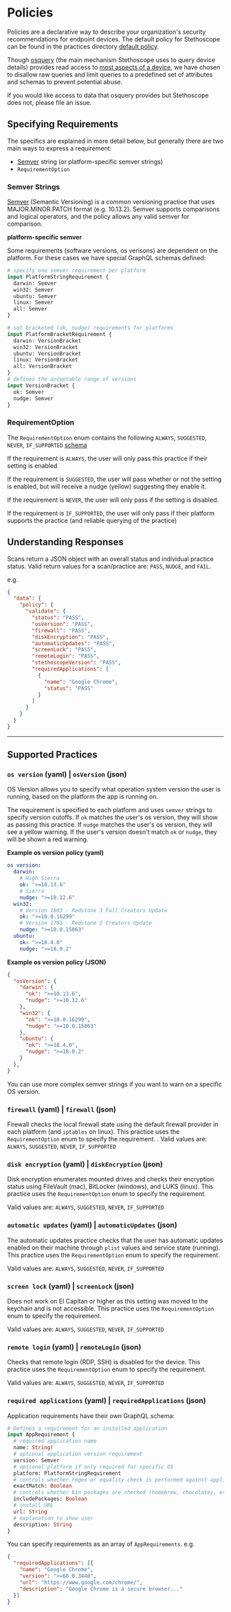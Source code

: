 # Policies

Policies are a declarative way to describe your organization's security recommendations for endpoint devices. The default policy for Stethoscope can be found in the practices directory [default policy](https://github.com/Netflix-Skunkworks/stethoscope-app/blob/master/practices/policy.yaml).

Though [osquery](https://osquery.io/) (the main mechanism Stethoscope uses to query device details) provides read access to [most aspects of a device](https://osquery.io/schema/3.2.6), we have chosen to disallow raw queries and limit queries to a predefined set of attributes and schemas to prevent potential abuse.

If you would like access to data that osquery provides but Stethoscope does not, please file an issue.

## Specifying Requirements

The specifics are explained in more detail below, but generally there are two main ways to express a requirement:

  * [Semver](https://semver.org/) string (or platform-specific semver strings)
  * `RequirementOption`

### Semver Strings

[Semver](https://semver.org/) (Semantic Versioning) is a common versioning practice that uses MAJOR.MINOR.PATCH format (e.g. 10.13.2). Semver supports comparisons and logical operators, and the policy allows any valid semver for comparison.

**platform-specific semver**

Some requirements (software versions, os verisons) are dependent on the platform. For these cases we have special GraphQL schemas defined:

```graphql
# specify one semver requirement per platform
input PlatformStringRequirement {
  darwin: Semver
  win32: Semver
  ubuntu: Semver
  linux: Semver
  all: Semver
}

# set bracketed (ok, nudge) requirements for platforms
input PlatformBracketRequirement {
  darwin: VersionBracket
  win32: VersionBracket
  ubuntu: VersionBracket
  linux: VersionBracket
  all: VersionBracket
}
# defines the acceptable range of versions
input VersionBracket {
  ok: Semver
  nudge: Semver
}
```

### RequirementOption

The `RequirementOption` enum contains the following `ALWAYS`, `SUGGESTED`, `NEVER`, `IF_SUPPORTED` [schema](https://github.com/Netflix-Skunkworks/stethoscope-app/blob/master/schema.graphql#L251-L256)

 If the requirement is `ALWAYS`, the user will only pass this practice if their setting is enabled

 If the requirement is `SUGGESTED`, the user will pass whether or not the setting is enabled, but will receive a nudge (yellow) suggesting they enable it.

 If the requirement is `NEVER`, the user will only pass if the setting is disabled.

 If the requirement is `IF_SUPPORTED`, the user will only pass if their platform supports the practice (and reliable querying of the practice)

## Understanding Responses

Scans return a JSON object with an overall status and individual practice status. Valid return values for a scan/practice are: `PASS`, `NUDGE`, and `FAIL`.

e.g.
```json
{
  "data": {
    "policy": {
      "validate": {
        "status": "PASS",
        "osVersion": "PASS",
        "firewall": "PASS",
        "diskEncryption": "PASS",
        "automaticUpdates": "PASS",
        "screenLock": "PASS",
        "remoteLogin": "PASS",
        "stethoscopeVersion": "PASS",
        "requiredApplications": [
          {
            "name": "Google Chrome",
            "status": "PASS"
          }
        ]
      }
    }
  }
}
```

---

## Supported Practices

### `os version` (yaml) | `osVersion` (json)

OS Version allows you to specify what operation system version the user is running, based on the platform the app is running on.

The requirement is specified to each platform and uses `semver` strings to specify version cutoffs. If `ok` matches the user's os version, they will show as passing this practice. If `nudge` matches the user's os version, they will see a yellow warning. If the user's version doesn't match `ok` or `nudge`, they will be shown a red warning.

**Example os version policy (yaml)**

```yaml
os version:
  darwin:
    # High Sierra
    ok: ">=10.13.6"
    # Sierra
    nudge: ">=10.12.6"
  win32:
    # Version 1803 - Redstone 3 Fall Creators Update
    ok: ">=10.0.16299"
    # Version 1703 - Redstone 2 Creators Update
    nudge: ">=10.0.15063"
  ubuntu:
    ok: ">=18.4.0"
    nudge: ">=18.0.2"
```
**Example os version policy (JSON)**

```json
{
  "osVersion": {
    "darwin": {
      "ok": ">=10.13.6",
      "nudge": ">=10.12.6"
    },
    "win32": {
      "ok": ">=10.0.16299",
      "nudge": ">=10.0.15063"
    },
    "ubuntu": {
      "ok": ">=18.4.0",
      "nudge": ">=18.0.2"
    }
  },
}
```

You can use more complex semver strings if you want to warn on a specific OS version.

### `firewall` (yaml) | `firewall` (json)

Firewall checks the local firewall state using the default firewall provider in each platform (and `iptables` on linux). This practice uses the `RequirementOption` enum to specify the requirement.
.
Valid values are: `ALWAYS`, `SUGGESTED`, `NEVER`, `IF_SUPPORTED`

### `disk encryption` (yaml) | `diskEncryption` (json)

Disk encryption enumerates mounted drives and checks their encryption status using FileVault (mac), BitLocker (windows), and LUKS (linux). This practice uses the `RequirementOption` enum to specify the requirement.

Valid values are: `ALWAYS`, `SUGGESTED`, `NEVER`, `IF_SUPPORTED`

### `automatic updates` (yaml) | `automaticUpdates` (json)

The automatic updates practice checks that the user has automatic updates enabled on their machine through `plist` values and service state (running). This practice uses the `RequirementOption` enum to specify the requirement.

Valid values are: `ALWAYS`, `SUGGESTED`, `NEVER`, `IF_SUPPORTED`

### `screen lock` (yaml) | `screenLock` (json)

Does not work on El Capitan or higher as this setting was moved to the keychain and is not accessible. This practice uses the `RequirementOption` enum to specify the requirement.

Valid values are: `ALWAYS`, `SUGGESTED`, `NEVER`, `IF_SUPPORTED`

### `remote login` (yaml) | `remoteLogin` (json)

Checks that remote login (RDP, SSH) is disabled for the device. This practice uses the `RequirementOption` enum to specify the requirement.

Valid values are: `ALWAYS`, `SUGGESTED`, `NEVER`, `IF_SUPPORTED`

### `required applications` (yaml) | `requiredApplications` (json)

Application requirements have their own GraphQL schema:

```graphql
# Defines a requirement for an installed application
input AppRequirement {
  # required application name
  name: String!
  # optional application version requirement
  version: Semver
  # optional platform if only required for specific OS
  platform: PlatformStringRequirement
  # controls whether regex or equality check is performed against application name
  exactMatch: Boolean
  # controls whether bin packages are checked (homebrew, chocolatey, etc)
  includePackages: Boolean
  # install URL
  url: String
  # explanation to show user
  description: String
}
```

You can specify requirements as an array of `AppRequirements`. e.g.

```json
{
  "requiredApplications": [{
    "name": "Google Chrome",
    "version": ">=68.0.3440",
    "url": "https://www.google.com/chrome/",
    "description": "Google Chrome is a secure browser..."
  }]
}
```
